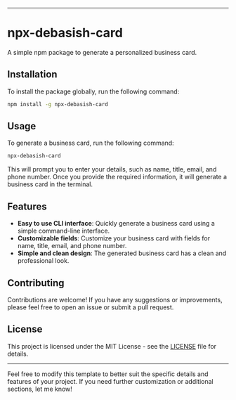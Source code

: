 
---

# npx-debasish-card

A simple npm package to generate a personalized business card.

## Installation

To install the package globally, run the following command:

```bash
npm install -g npx-debasish-card
```

## Usage

To generate a business card, run the following command:

```bash
npx-debasish-card
```

This will prompt you to enter your details, such as name, title, email, and phone number. Once you provide the required information, it will generate a business card in the terminal.

## Features

- **Easy to use CLI interface**: Quickly generate a business card using a simple command-line interface.
- **Customizable fields**: Customize your business card with fields for name, title, email, and phone number.
- **Simple and clean design**: The generated business card has a clean and professional look.

## Contributing

Contributions are welcome! If you have any suggestions or improvements, please feel free to open an issue or submit a pull request.

## License

This project is licensed under the MIT License - see the [LICENSE](LICENSE) file for details.

---

Feel free to modify this template to better suit the specific details and features of your project. If you need further customization or additional sections, let me know!
